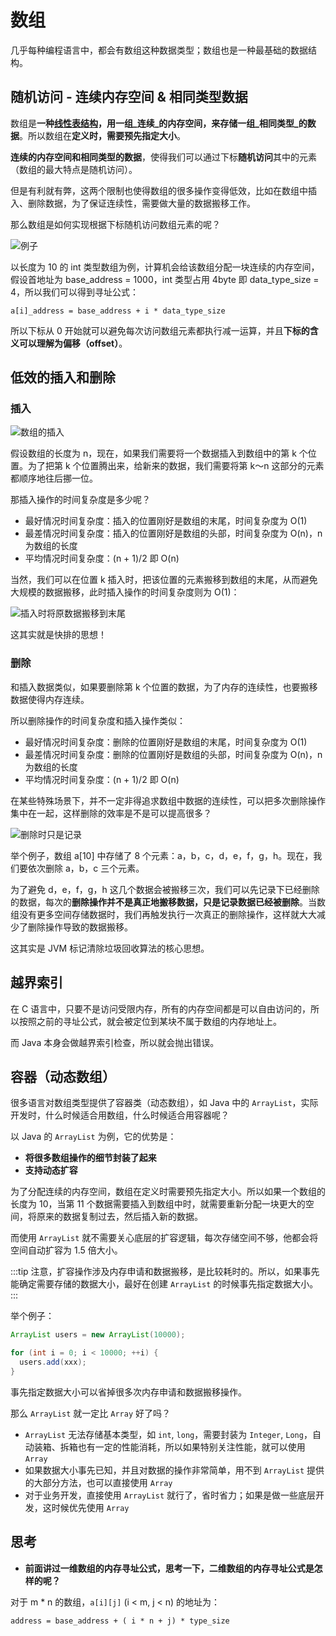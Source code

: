 # 数组

几乎每种编程语言中，都会有数组这种数据类型；数组也是一种最基础的数据结构。

## 随机访问 - 连续内存空间 & 相同类型数据

数组是**一种[线性表结构](list.html#线性表)，用一组_连续_的内存空间，来存储一组_相同类型_的数据**。所以数组在**定义时，需要预先指定大小**。

**连续的内存空间和相同类型的数据**，使得我们可以通过下标**随机访问**其中的元素（数组的最大特点是随机访问）。

但是有利就有弊，这两个限制也使得数组的很多操作变得低效，比如在数组中插入、删除数据，为了保证连续性，需要做大量的数据搬移工作。

那么数组是如何实现根据下标随机访问数组元素的呢？

![例子](@imgs/98df8e702b14096e7ee4a5141260cdc4.jpg)

以长度为 10 的 int 类型数组为例，计算机会给该数组分配一块连续的内存空间，假设首地址为 base_address = 1000，int 类型占用 4byte 即 data_type_size = 4，所以我们可以得到寻址公式：

```
a[i]_address = base_address + i * data_type_size
```

所以下标从 0 开始就可以避免每次访问数组元素都执行减一运算，并且**下标的含义可以理解为偏移（offset）**。

## 低效的插入和删除

### 插入

![数组的插入](@imgs/th.jpeg)

假设数组的长度为 n，现在，如果我们需要将一个数据插入到数组中的第 k 个位置。为了把第 k 个位置腾出来，给新来的数据，我们需要将第 k～n 这部分的元素都顺序地往后挪一位。

那插入操作的时间复杂度是多少呢？

- 最好情况时间复杂度：插入的位置刚好是数组的末尾，时间复杂度为 O(1)
- 最差情况时间复杂度：插入的位置刚好是数组的头部，时间复杂度为 O(n)，n 为数组的长度
- 平均情况时间复杂度：(n + 1)/2 即 O(n)

当然，我们可以在位置 k 插入时，把该位置的元素搬移到数组的末尾，从而避免大规模的数据搬移，此时插入操作的时间复杂度则为 O(1)：

![插入时将原数据搬移到末尾](@imgs/3f70b4ad9069ec568a2caaddc231b7dc.jpg)

这其实就是快排的思想！

### 删除

和插入数据类似，如果要删除第 k 个位置的数据，为了内存的连续性，也要搬移数据使得内存连续。

所以删除操作的时间复杂度和插入操作类似：

- 最好情况时间复杂度：删除的位置刚好是数组的末尾，时间复杂度为 O(1)
- 最差情况时间复杂度：删除的位置刚好是数组的头部，时间复杂度为 O(n)，n 为数组的长度
- 平均情况时间复杂度：(n + 1)/2 即 O(n)

在某些特殊场景下，并不一定非得追求数组中数据的连续性，可以把多次删除操作集中在一起，这样删除的效率是不是可以提高很多？

![删除时只是记录](@imgs/b69b8c5dbf6248649ddab7d3e7cfd7e5.jpg)

举个例子，数组 a[10] 中存储了 8 个元素：a，b，c，d，e，f，g，h。现在，我们要依次删除 a，b，c 三个元素。

为了避免 d，e，f，g，h 这几个数据会被搬移三次，我们可以先记录下已经删除的数据，每次的**删除操作并不是真正地搬移数据，只是记录数据已经被删除**。当数组没有更多空间存储数据时，我们再触发执行一次真正的删除操作，这样就大大减少了删除操作导致的数据搬移。

这其实是 JVM 标记清除垃圾回收算法的核心思想。

## 越界索引

在 C 语言中，只要不是访问受限内存，所有的内存空间都是可以自由访问的，所以按照之前的寻址公式，就会被定位到某块不属于数组的内存地址上。

而 Java 本身会做越界索引检查，所以就会抛出错误。

## 容器（动态数组）

很多语言对数组类型提供了容器类（动态数组），如 Java 中的 `ArrayList`，实际开发时，什么时候适合用数组，什么时候适合用容器呢？

以 Java 的 `ArrayList` 为例，它的优势是：

- **将很多数组操作的细节封装了起来**
- **支持动态扩容**

为了分配连续的内存空间，数组在定义时需要预先指定大小。所以如果一个数组的长度为 10，当第 11 个数据需要插入到数组中时，就需要重新分配一块更大的空间，将原来的数据复制过去，然后插入新的数据。

而使用 `ArrayList` 就不需要关心底层的扩容逻辑，每次存储空间不够，他都会将空间自动扩容为 1.5 倍大小。

:::tip
注意，扩容操作涉及内存申请和数据搬移，是比较耗时的。所以，如果事先能确定需要存储的数据大小，最好在创建 `ArrayList` 的时候事先指定数据大小。
:::

举个例子：

```java
ArrayList users = new ArrayList(10000);

for (int i = 0; i < 10000; ++i) {
  users.add(xxx);
}
```

事先指定数据大小可以省掉很多次内存申请和数据搬移操作。

那么 `ArrayList` 就一定比 `Array` 好了吗？

- `ArrayList` 无法存储基本类型，如 `int`, `long`，需要封装为 `Integer`, `Long`，自动装箱、拆箱也有一定的性能消耗，所以如果特别关注性能，就可以使用 `Array`
- 如果数据大小事先已知，并且对数据的操作非常简单，用不到 `ArrayList` 提供的大部分方法，也可以直接使用 `Array`
- 对于业务开发，直接使用 `ArrayList` 就行了，省时省力；如果是做一些底层开发，这时候优先使用 `Array`

## 思考

- **前面讲过一维数组的内存寻址公式，思考一下，二维数组的内存寻址公式是怎样的呢？**

对于 m * n 的数组，`a[i][j]` (i < m, j < n) 的地址为：

```
address = base_address + ( i * n + j) * type_size
```
